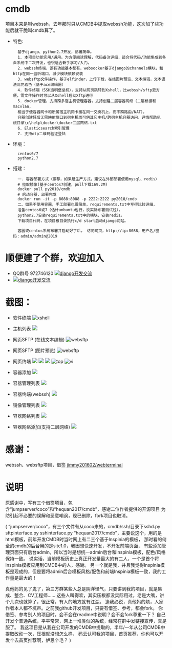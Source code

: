 # cmdb
项目本来是叫webssh，去年那时只从CMDB中提取webssh功能，这次加了些功能后就干脆叫cmdb算了。

* 特色:

        基于django、python2.7开发，部署简单。
        1. 本项目功能实用/通用。为方便阅读理解，代码备注详细，适合将代码/功能集成到各自系统中二次开发，也很适合新手学习/入门。
        2. webssh终端，该有功能基本都有，websocker基于django的channels模块，和http在同一监听端口，减少模块依赖安装
        3. websftp文件操作，基于elfinder，上传下载，在线图片预览、文本编辑，文本语法高亮着色（基于ace编辑器）
        4. 软件终端（SSH透明堡垒机），支持从网页跳转到Xshell，比webssh/sftp更方便，需文件操作时可以从Xshell启动Xftp进行
        5. docker管理，支持跨多宿主机管理容器，支持创建二层容器网络（二层桥接和macvlan，
        相当于使容器网卡和所属宿主机网卡接在同一交换机上，而不跨路由/NAT），
        容器创建好后无需映射端口到宿主机而可供其它主机/跨宿主机容器访问，详情帮助见 根目录\c\help\docker\docker二层网络.txt
        6. Elasticsearch索引管理
        7. 支持otp二维码验证登陆

* 环境：

        centos6/7
        python2.7

* 搭建：

        一. 容器部署方式（推荐，如果是生产方式，建议在外部部署使用mysql、redis）
        # 拉取镜像(基于centos7创建，pull下载169.2M)
        docker pull py2010/cmdb
        # 启动容器，部署完成
        docker run -it -p 8088:8088 -p 2222:2222 py2010/cmdb
        二、如果不使用容器，手工部署也很简单，requirements.txt中写得比较详细，
        准备centos6或7（估计unbuntu也行，没实际布署测试过），
        python2.7安装requirements.txt中的模块，安装redis。
        下载项目代码，在项目根目录执行c/d start启动django网站。
        
        容器或centos系统布署并启动好了后， 访问网页，http://ip:8088，用户名/密码：admin/admin@2019


# 顺便建了个群，欢迎加入
* QQ群号 972746120 <a target="_blank" href="https://jq.qq.com/?_wv=1027&k=5aa2ERr"><img border="0" src="c/group.png"  alt="django开发交流" title="django开发交流"></a>
* <a target="_blank" href="https://jq.qq.com/?_wv=1027&k=5aa2ERr"><img border="0" src="c/qq.png"  alt="django开发交流" title="django开发交流"></a>



# 截图：
* 软件终端
![xshell](c/xshell.gif  "xshell")
* 主机列表
![](https://github.com/py2010/webssh/raw/master/host.png)

* 网页SFTP (在线文本编辑)
![websftp](c/websftp.png  "websftp")
* 网页SFTP (图片预览)
![websftp](c/websftp2.png  "websftp")
* 网页终端
![](https://github.com/py2010/webssh/raw/master/webssh.png)
![](https://github.com/py2010/webssh/raw/master/webssh2.png)
![](https://github.com/py2010/webssh/raw/master/ssh.png)
![](https://github.com/py2010/webssh/raw/master/top.png  "top")
![vi](https://github.com/py2010/webssh/raw/master/vi.png  "vi")

* 容器添加
![](c/dk_1.png)
* 容器管理列表
![](c/dk_2.png)
* 容器终端(webssh)
![](c/dk_3.png)
* 镜像管理列表
![](c/dk_img.png)
* 容器网络列表
![](c/dk_net.png)
* 容器网络添加(支持二层网络)
![](c/dk_net2.png)



# 感谢：
webssh、websftp项目，借签 <a href="https://github.com/jimmy201602/webterminal" target="_blank">jimmy201602/webterminal</a>
# 说明
原感谢中，写有三个借签项目，包含“jumpserver/coco”和“hequan2017/cmdb”，感谢二位作者提供的开源项目
为防引起不必要的误解和恶意嘲讽，现已删除，fork项目也取消。

(
“jumpserver/coco”，有三个文件有从coco来的，cmdb/ssh/目录下sshd.py sftpinterface.py sshinterface.py
“hequan2017/cmdb”，主要说这个，用的是html模板，前年开发CMDB时当时网上有二三个基于Inspinia的模板，
那时看的何全的cmdb的后台用的是site1.0，我因想快速开发，不开发前端页面，
有些添加管理页面只有后台admin，所以当时是想统一admin后台和Inspinia模板，配色/风格保持一致。
说实话，当前模板历史上真正开发量最大的有二人，一个是首个将Inspinia模板应用到CMDB中的人，感谢。
另一个就是我，并且我觉得Inspinia模板是现成的，但是要将admin后台模板风格/配色和前端Inspinia模板一致，我的工作量是最大的！

真他妈的见了鬼了，第三方群某些人总是阴洋怪气，只要讲到我的项目，就是集成、整合、CV工程师……
这些人叫得欢，其实压根都没实际用过，老是大嘴，讲个几次也就算了，很正常，有人的地方就有江湖。
逢我必说，真他妈的烦，人家作者本人都不坑声。之前我github开发项目，只要有借签、参考，都会fork。
你借签、参考别人的项目时，会不会在readme中说明？会不会fork尊重一下？
自己开发个普通系统，平平常常，网上一堆类似的系统，经常在群中发链接宣传，真是服了。
我这项目是从我在公司开发的CMDB中提取的，半年/一年从公司CMDB中提取改动一次，压根就没想怎么样，
码云认可我的项目，首页推荐，你也可以开发个去首页推荐啊，妒忌个毛？
)



<!-- github不允许超级链接在新窗口中打开？ -->
<!-- * 本项目堡垒机，借签的 [jumpserver/coco](https://github.com/jumpserver/coco?_blank)
* webssh、websftp，借签 [jimmy201602/webterminal](https://github.com/jimmy201602/webterminal?_blank)
* HTML模板结构，借签 [hequan2017/cmdb](https://github.com/hequan2017/cmdb?_blank) -->
